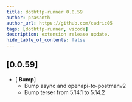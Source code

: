 ```yaml
---
title: dothttp-runner 0.0.59
author: prasanth
author_url: https://github.com/cedric05
tags: [dothttp-runner, vscode]
description: extension release update.
hide_table_of_contents: false
---
```



## [0.0.59]
- [ **Bump**] 
  - Bump async and openapi-to-postmanv2 
  - Bump terser from 5.14.1 to 5.14.2